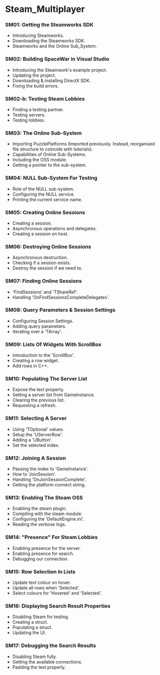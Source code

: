 # Steam_Multiplayer

### SM01: Getting the Steamworks SDK ###

+ Introducing Steamworks.
+ Downloading the Steamworks SDK.
+ Steamworks and the Online Sub_System.

### SM02: Building SpaceWar in Visual Studio ###

+ Introducing the Steamwork's example project.
+ Updating the project.
+ Downloading & installing DirectX SDK.
+ Fixing the build errors.

### SM02-b: Testing Steam Lobbies ###
+ Finding a testing partner.
+ Testing servers.
+ Testing lobbies.

### SM03: The Online Sub-System ###

+ Importing PuzzlePlatforms (Imported previously. Instead, reorganised file structure to coincide with tutorials).
+ Capabilities of Online Sub-Systems.
+ Including the OSS module.
+ Getting a pointer to the sub-system.

### SM04: NULL Sub-System For Testing ###

+ Role of the NULL sub-system.
+ Configuring the NULL service.
+ Printing the current service name.

### SM05: Creating Online Sessions ###

+ Creating a session.
+ Asynchronous operations and delegates.
+ Creating a session on host.

### SM06: Destroying Online Sessions ###

+ Asynchronous destruction.
+ Checking if a session exists.
+ Destroy the session if we need to.

### SM07: Finding Online Sessions ###

+ 'FindSessions' and 'TShareRef'.
+ Handling 'OnFindSessionsCompleteDelegates'.

### SM08: Query Parameters & Session Settings ###

+ Configuring Session Settings.
+ Adding query parameters.
+ Iterating over a 'TArray'. 

### SM09: Lists Of Widgets With ScrollBox ###

+ Introduction to the 'ScrollBox'.
+ Creating a row widget.
+ Add rows in C++.

### SM10: Populating The Server List ###

+ Expose the text property.
+ Setting a server list from GameInstance.
+ Clearing the previous list.
+ Requesting a refresh.

### SM11: Selecting A Server ###

+ Using 'TOptional' values.
+ Setup the 'UServerRow'.
+ Adding a 'UButton'.
+ Set the selected index.

### SM12: Joining A Session ###

+ Passing the index to 'GameInstance'.
+ How to 'JoinSession'.
+ Handling 'OnJoinSessionComplete'.
+ Getting the platform connect string.

### SM13: Enabling The Steam OSS ###

+ Enabling the steam plugin.
+ Compiling with the steam module.
+ Configuring the 'DefaultEngine.ini'.
+ Reading the verbose logs.

### SM14: "Presence" For Steam Lobbies ###

+ Enabling presence for the server.
+ Enabling presence for search.
+ Debugging our connection.

### SM15: Row Selection In Lists ###

+ Update text colour on hover.
+ Update all rows when 'Selected'.
+ Select colours for 'Hovered' and 'Selected'.

### SM16: Displaying Search Result Properties ###

+ Disabling Steam for testing.
+ Creating a struct.
+ Populating a struct.
+ Updating the UI.

### SM17: Debugging the Search Results ###

+ Disabling Steam fully.
+ Getting the available connections.
+ Padding the text properly.
